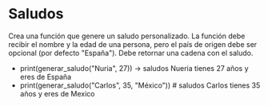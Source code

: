 # Saludos
Crea una función que genere un saludo personalizado. La función debe recibir el nombre y la edad de una persona, pero el país de origen debe ser opcional (por defecto "España"). Debe retornar una cadena con el saludo.


- print(generar_saludo("Nuria", 27))  -> saludos Nueria tienes 27 años y eres de España
- print(generar_saludo("Carlos", 35, "México"))  # saludos Carlos tienes 35 años y eres de Mexico
